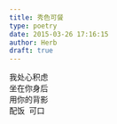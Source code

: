 ```yaml
---  
title: 秀色可餐  
type: poetry  
date: 2015-03-26 17:16:15  
author: Herb  
draft: true
---  
```

我处心积虑  
坐在你身后  
用你的背影  
配饭  可口